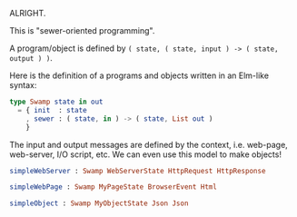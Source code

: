 
ALRIGHT.

This is "sewer-oriented programming".

A program/object is defined by `( state, ( state, input ) -> ( state, output ) )`.

Here is the definition of a programs and objects written in an Elm-like syntax:
``` elm
type Swamp state in out
  = { init  : state
    , sewer : ( state, in ) -> ( state, List out )
    }
```

The input and output messages are defined by the context, i.e. web-page, web-server, I/O script, etc. We can even use this model to make objects!
``` elm
simpleWebServer : Swamp WebServerState HttpRequest HttpResponse

simpleWebPage : Swamp MyPageState BrowserEvent Html

simpleObject : Swamp MyObjectState Json Json
```

